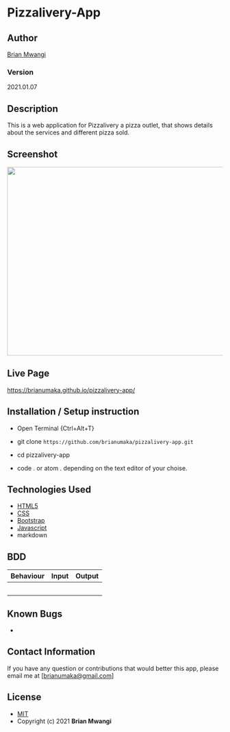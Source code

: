 # Pizzalivery-App
## Author

[Brian Mwangi](https://github.com/brianumaka)

### Version
2021.01.07

## Description

This is a web application for Pizzalivery a pizza outlet, that shows details about the services and different pizza sold. 

## Screenshot
<img src="https://" width="900px" height="440px">

## Live Page 
https://brianumaka.github.io/pizzalivery-app/


## Installation / Setup instruction
* Open Terminal {Ctrl+Alt+T}

* git clone ```https://github.com/brianumaka/pizzalivery-app.git```

* cd pizzalivery-app

* code . or atom . depending on the text editor of your choise.

## Technologies Used

* [HTML5](https://github.com/topics/html5)
* [CSS](https://github.com/topics/css3)
* [Bootstrap](https://github.com/topics/bootstrap)
* [Javascript](https://github.com/topics/javascript)
* markdown


## BDD
| Behaviour      | Input        | Output       |
| :------------- | :----------: | -----------: |
|  |  |  |
|  |  |  |
|  |  |  |
|  |  |  |
|  |  |  |


## Known Bugs

* 

## Contact Information 

If you have any question or contributions that would better this app, please email me at [brianumaka@gmail.com]

## License
* [MIT](https://choosealicense.com/licenses/mit/)
* Copyright (c) 2021 **Brian Mwangi**
